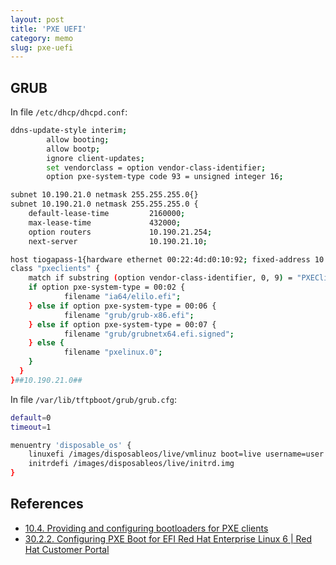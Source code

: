 ```yaml
---
layout: post
title: 'PXE UEFI'
category: memo
slug: pxe-uefi
---
```

## GRUB

In file `/etc/dhcp/dhcpd.conf`:

```bash
ddns-update-style interim;
        allow booting;
        allow bootp;
        ignore client-updates;
        set vendorclass = option vendor-class-identifier;
        option pxe-system-type code 93 = unsigned integer 16;

subnet 10.190.21.0 netmask 255.255.255.0{}
subnet 10.190.21.0 netmask 255.255.255.0 {
    default-lease-time         2160000;
    max-lease-time             432000;
    option routers             10.190.21.254;
    next-server                10.190.21.10;

host tiogapass-1{hardware ethernet 00:22:4d:d0:10:92; fixed-address 10.190.21.2;}
class "pxeclients" {
    match if substring (option vendor-class-identifier, 0, 9) = "PXEClient";
    if option pxe-system-type = 00:02 {
            filename "ia64/elilo.efi";
    } else if option pxe-system-type = 00:06 {
            filename "grub/grub-x86.efi";
    } else if option pxe-system-type = 00:07 {
            filename "grub/grubnetx64.efi.signed";
    } else {
            filename "pxelinux.0";
    }
  }
}##10.190.21.0##
```

In file `/var/lib/tftpboot/grub/grub.cfg`:

```bash
default=0
timeout=1

menuentry 'disposable_os' {
    linuxefi /images/disposableos/live/vmlinuz boot=live username=user config noswap locales= edd=on nomodeset noprompt union=overlay components ocs_daemonon="ssh" ocs_live_run="sudo sh /opt/boot/boot_main.sh tiogapass-1 10.190.11.10 live" ocs_live_extra_param="" keyboard-layouts=NONE ocs_live_keymap="NONE" ocs_live_batch="yes" ocs_lang="en_US.UTF-8" ip= net.ifnames=0 nosplash fetch=http://10.190.11.10:8080/fs/filesystem.squashfs bmpcfg_10.190.21.2_255.255.255.0_10.190.21.10_00:22:4d:d0:10:92
    initrdefi /images/disposableos/live/initrd.img
}
```

## References

- [10.4. Providing and configuring bootloaders for PXE clients](https://docs.fedoraproject.org/en-US/Fedora/24/html/Installation_Guide/pxe-bootloader.html)
- [30.2.2. Configuring PXE Boot for EFI Red Hat Enterprise Linux 6 \| Red Hat Customer Portal](https://access.redhat.com/documentation/en-us/red_hat_enterprise_linux/6/html/installation_guide/s1-netboot-pxe-config-efi)

